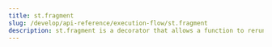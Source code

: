 ```yaml
---
title: st.fragment
slug: /develop/api-reference/execution-flow/st.fragment
description: st.fragment is a decorator that allows a function to rerun independently
---
```


<Autofunction function="streamlit.experimental_fragment" />
